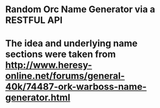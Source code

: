 # Random Orc Name Generator via a RESTFUL API
# The idea and underlying name sections were taken from http://www.heresy-online.net/forums/general-40k/74487-ork-warboss-name-generator.html
